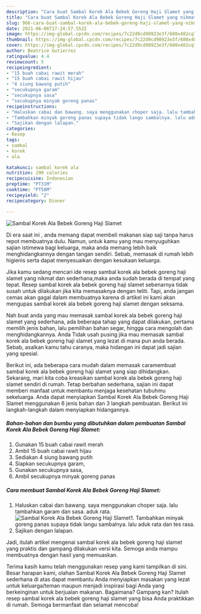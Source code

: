 ```yaml
---
description: "Cara buat Sambal Korek Ala Bebek Goreng Haji Slamet yang nikmat Untuk Jualan"
title: "Cara buat Sambal Korek Ala Bebek Goreng Haji Slamet yang nikmat Untuk Jualan"
slug: 966-cara-buat-sambal-korek-ala-bebek-goreng-haji-slamet-yang-nikmat-untuk-jualan
date: 2021-06-06T17:24:57.552Z
image: https://img-global.cpcdn.com/recipes/7c22d9cd98923e3f/680x482cq70/sambal-korek-ala-bebek-goreng-haji-slamet-foto-resep-utama.jpg
thumbnail: https://img-global.cpcdn.com/recipes/7c22d9cd98923e3f/680x482cq70/sambal-korek-ala-bebek-goreng-haji-slamet-foto-resep-utama.jpg
cover: https://img-global.cpcdn.com/recipes/7c22d9cd98923e3f/680x482cq70/sambal-korek-ala-bebek-goreng-haji-slamet-foto-resep-utama.jpg
author: Beatrice Gutierrez
ratingvalue: 4.4
reviewcount: 5
recipeingredient:
- "15 buah cabai rawit merah"
- "15 buah cabai rawit hijau"
- "4 siung bawang putih"
- "secukupnya garam"
- "secukupnya sasa"
- "secukupnya minyak goreng panas"
recipeinstructions:
- "Haluskan cabai dan bawang. saya menggunakan choper saja. lalu tambahkan garam dan sasa. aduk rata."
- "Tambahkan minyak goreng panas supaya tidak langu sambalnya. lalu aduk rata dan tes rasa."
- "Sajikan dengan lalapan."
categories:
- Resep
tags:
- sambal
- korek
- ala

katakunci: sambal korek ala 
nutrition: 299 calories
recipecuisine: Indonesian
preptime: "PT31M"
cooktime: "PT58M"
recipeyield: "2"
recipecategory: Dinner

---
```



![Sambal Korek Ala Bebek Goreng Haji Slamet](https://img-global.cpcdn.com/recipes/7c22d9cd98923e3f/680x482cq70/sambal-korek-ala-bebek-goreng-haji-slamet-foto-resep-utama.jpg)

Di era  saat ini , anda memang dapat membeli makanan siap saji tanpa harus repot membuatnya dulu. Namun, untuk kamu yang mau menyuguhkan sajian istimewa bagi keluarga, maka anda memang lebih baik menghidangkannya dengan tangan sendiri. Sebab, memasak di rumah lebih higienis serta dapat menyesuaikan dengan kesukaan keluarga.

Jika kamu sedang mencari ide resep sambal korek ala bebek goreng haji slamet yang nikmat dan sederhana,maka anda sudah berada di tempat yang tepat. Resep sambal korek ala bebek goreng haji slamet  sebenarnya tidak susah untuk dilakukan jika kita memasaknya dengan teliti. Tapi, anda jangan cemas akan gagal dalam membuatnya 
karena di artikel ini kami akan mengupas sambal korek ala bebek goreng haji slamet dengan seksama.  



Nah buat anda yang mau memasak sambal korek ala bebek goreng haji slamet yang sederhana, ada beberapa tahap yang dapat dilakukan, pertama memilih jenis bahan, lalu pemilihan bahan segar, hingga cara mengolah dan menghidangkannya. Anda Tidak usah pusing jika mau memasak sambal korek ala bebek goreng haji slamet yang lezat di mana pun anda berada. Sebab, asalkan kamu  tahu caranya, maka hidangan ini dapat jadi sajian yang spesial.

Berikut ini, ada beberapa cara mudah dalam memasak caramembuat sambal korek ala bebek goreng haji slamet yang siap dihidangkan. Sekarang, mari kita coba kreasikan sambal korek ala bebek goreng haji slamet sendiri di rumah. Tetap berbahan sederhana, sajian ini dapat memberi manfaat untuk membantu menjaga kesehatan tubuhmu sekeluarga. Anda dapat menyiapkan Sambal Korek Ala Bebek Goreng Haji Slamet menggunakan 6 jenis bahan dan 3 langkah pembuatan. Berikut ini langkah-langkah dalam menyiapkan hidangannya.

<!--inarticleads1-->

##### Bahan-bahan dan bumbu yang dibutuhkan dalam pembuatan Sambal Korek Ala Bebek Goreng Haji Slamet:

1. Gunakan 15 buah cabai rawit merah
1. Ambil 15 buah cabai rawit hijau
1. Sediakan 4 siung bawang putih
1. Siapkan secukupnya garam,
1. Gunakan secukupnya sasa,
1. Ambil secukupnya minyak goreng panas




<!--inarticleads2-->

##### Cara membuat Sambal Korek Ala Bebek Goreng Haji Slamet:

1. Haluskan cabai dan bawang. saya menggunakan choper saja. lalu tambahkan garam dan sasa. aduk rata.
<img src="https://img-global.cpcdn.com/steps/bd6993df2d8a9b85/160x128cq70/sambal-korek-ala-bebek-goreng-haji-slamet-langkah-memasak-1-foto.jpg" alt="Sambal Korek Ala Bebek Goreng Haji Slamet">1. Tambahkan minyak goreng panas supaya tidak langu sambalnya. lalu aduk rata dan tes rasa.
1. Sajikan dengan lalapan.




Jadi, itulah artikel mengenai  sambal korek ala bebek goreng haji slamet  yang praktis dan gampang dilakukan versi kita. Semoga anda mampu membuatnya dengan hasil yang memuaskan. 

Terima kasih kamu telah menggunakan resep yang kami tampilkan di sini. Besar harapan kami, olahan  Sambal Korek Ala Bebek Goreng Haji Slamet sederhana di atas dapat membantu Anda menyiapkan masakan yang lezat untuk keluarga/teman maupun menjadi inspirasi bagi Anda yang berkeinginan untuk berjualan makanan. Bagaimana? Gampang kan? Itulah resep sambal korek ala bebek goreng haji slamet yang bisa Anda praktikkan di rumah. Semoga bermanfaat dan selamat mencoba!

